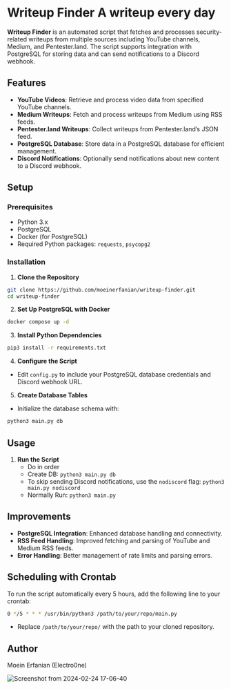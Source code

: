 
# Writeup Finder A writeup every day
  
**Writeup Finder** is an automated script that fetches and processes security-related writeups from multiple sources including YouTube channels, Medium, and Pentester.land. The script supports integration with PostgreSQL for storing data and can send notifications to a Discord webhook.

## Features
  

-  **YouTube Videos**: Retrieve and process video data from specified YouTube channels.
-  **Medium Writeups**: Fetch and process writeups from Medium using RSS feeds.
-  **Pentester.land Writeups**: Collect writeups from Pentester.land’s JSON feed.
-  **PostgreSQL Database**: Store data in a PostgreSQL database for efficient management.
-  **Discord Notifications**: Optionally send notifications about new content to a Discord webhook.

## Setup

### Prerequisites

- Python 3.x
- PostgreSQL
- Docker (for PostgreSQL)
- Required Python packages: `requests`, `psycopg2`

### Installation

1.  **Clone the Repository**

```bash
git clone https://github.com/moeinerfanian/writeup-finder.git
cd writeup-finder
```
2.  **Set Up PostgreSQL with Docker**

```bash
docker compose up -d
```

3.  **Install Python Dependencies**
```bash
pip3 install -r requirements.txt
```

4.  **Configure the Script**
- Edit ```config.py``` to include your PostgreSQL database credentials and Discord webhook URL.

5. **Create Database Tables**
- Initialize the database schema with:
```bash 
python3 main.py db
```
## Usage
1.  **Run the Script**
    - Do in order
    - Create DB:
    `python3 main.py db` 
    - To skip sending Discord notifications, use the `nodiscord` flag:
    `python3 main.py nodiscord` 
    - Normally Run:
    `python3 main.py`

## Improvements

-   **PostgreSQL Integration**: Enhanced database handling and connectivity.
-   **RSS Feed Handling**: Improved fetching and parsing of YouTube and Medium RSS feeds.
-   **Error Handling**: Better management of rate limits and parsing errors.

## Scheduling with Crontab

To run the script automatically every 5 hours, add the following line to your crontab:
```bash
0 */5 * * * /usr/bin/python3 /path/to/your/repo/main.py
``` 
- Replace `/path/to/your/repo/` with the path to your cloned repository.

## Author

Moein Erfanian (Electro0ne)

![Screenshot from 2024-02-24 17-06-40](https://github.com/moeinerfanian/writeup-finder/assets/122752399/f505f5a6-3176-4c19-8766-5eeecd8950eb)